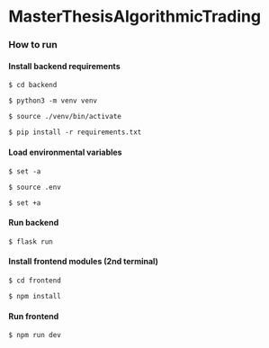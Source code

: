 # MasterThesisAlgorithmicTrading

### How to run

#### Install backend requirements

`$ cd backend`

`$ python3 -m venv venv`

`$ source ./venv/bin/activate`

`$ pip install -r requirements.txt`

#### Load environmental variables

`$ set -a`

`$ source .env`

`$ set +a`

#### Run backend

`$ flask run`

#### Install frontend modules (2nd terminal)

`$ cd frontend`

`$ npm install`

#### Run frontend

`$ npm run dev`

